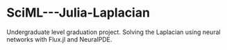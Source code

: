 # SciML---Julia-Laplacian
Undergraduate level graduation project. Solving the Laplacian using neural networks with Flux.jl and NeuralPDE.
